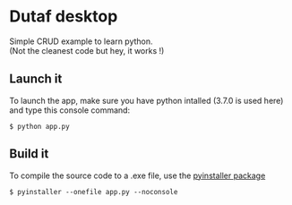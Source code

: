 # Dutaf desktop
Simple CRUD example to learn python.
<br>
(Not the cleanest code but hey, it works !)

## Launch it
To launch the app, make sure you have python intalled (3.7.0 is used here) and type this console command:
```
$ python app.py
```

## Build it
To compile the source code to a .exe file, use the [pyinstaller package](http://www.pyinstaller.org/)
```
$ pyinstaller --onefile app.py --noconsole
```